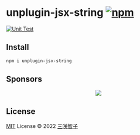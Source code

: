 # unplugin-jsx-string [![npm](https://img.shields.io/npm/v/unplugin-jsx-string.svg)](https://npmjs.com/package/unplugin-jsx-string)

[![Unit Test](https://github.com/sxzz/unplugin-jsx-string/actions/workflows/unit-test.yml/badge.svg)](https://github.com/sxzz/unplugin-jsx-string/actions/workflows/unit-test.yml)

## Install

```bash
npm i unplugin-jsx-string
```

## Sponsors

<p align="center">
  <a href="https://cdn.jsdelivr.net/gh/sxzz/sponsors/sponsors.svg">
    <img src='https://cdn.jsdelivr.net/gh/sxzz/sponsors/sponsors.svg'/>
  </a>
</p>

## License

[MIT](./LICENSE) License © 2022 [三咲智子](https://github.com/sxzz)
